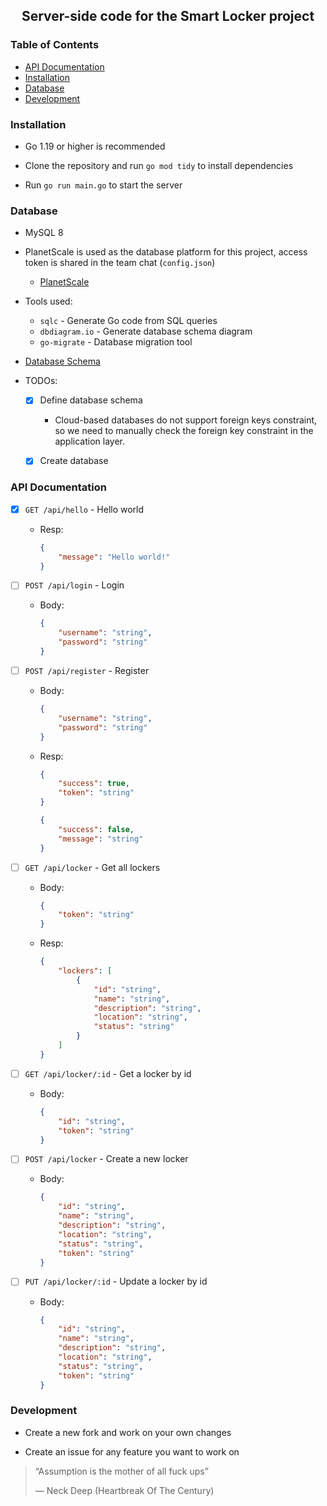 <h2 align="center"> Server-side code for the Smart Locker project </h2>

<h3 align="left"> Table of Contents </h3>

-   [API Documentation](#api-documentation)
-   [Installation](#installation)
-   [Database](#database)
-   [Development](#development)

### Installation
-   Go 1.19 or higher is recommended

-   Clone the repository and run `go mod tidy` to install dependencies

-   Run `go run main.go` to start the server


### Database
-   MySQL 8

-   PlanetScale is used as the database platform for this project, access token is shared in the team chat (`config.json`)

    -   [PlanetScale](https://planetscale.com/)

-   Tools used:
    -   `sqlc` - Generate Go code from SQL queries
    -   `dbdiagram.io` - Generate database schema diagram
    -   `go-migrate` - Database migration tool

-   [Database Schema](https://dbdiagram.io/d/635783f4fa2755667d6744c7)

- TODOs:

    -   [x] Define database schema
        -   Cloud-based databases do not support foreign keys constraint, so we need to manually check the foreign key constraint in the application layer.

    -   [x] Create database

### API Documentation

-   [x] `GET /api/hello` - Hello world
    - Resp:
        ```json
        {
            "message": "Hello world!"
        }
        ```
-   [ ] `POST /api/login` - Login
    - Body:
        ```json
        {
            "username": "string",
            "password": "string"
        }
        ```
-   [ ] `POST /api/register` - Register
    - Body:
        ```json
        {
            "username": "string",
            "password": "string"
        }
        ```
    - Resp:
        ```json
        {   
            "success": true,
            "token": "string"
        }
        ```
        ```json
        {   
            "success": false,
            "message": "string"
        }
        ```
    
-   [ ] `GET /api/locker` - Get all lockers
    - Body:
        ```json
        {
            "token": "string"
        }
        ```
    - Resp:
        ```json
        {
            "lockers": [
                {
                    "id": "string",
                    "name": "string",
                    "description": "string",
                    "location": "string",
                    "status": "string"
                }
            ]
        }
        ```
-   [ ] `GET /api/locker/:id` - Get a locker by id
    - Body:
        ```json
        {
            "id": "string",
            "token": "string"
        }
        ```
-   [ ] `POST /api/locker` - Create a new locker
    - Body:
        ```json
        {
            "id": "string",
            "name": "string",
            "description": "string",
            "location": "string",
            "status": "string",
            "token": "string"
        }
        ```
-   [ ] `PUT /api/locker/:id` - Update a locker by id
    - Body:
        ```json
        {
            "id": "string",
            "name": "string",
            "description": "string",
            "location": "string",
            "status": "string",
            "token": "string"
        }
        ```

### Development
-   Create a new fork and work on your own changes

-   Create an issue for any feature you want to work on


<blockquote>
    <p>“Assumption is the mother of all fuck ups”</p>
    <p>— Neck Deep (Heartbreak Of The Century)</p>
</blockquote>